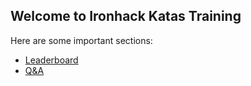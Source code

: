 ## Welcome to Ironhack Katas Training

Here are some important sections:

- [Leaderboard](leaderboard.md)
- [Q&A](questions.md)
